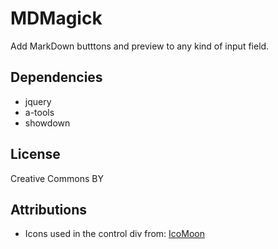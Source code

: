 # MDMagick

Add MarkDown butttons and preview to any kind of input field.

## Dependencies

* jquery
* a-tools
* showdown

## License

Creative Commons BY

## Attributions

* Icons used in the control div from: [IcoMoon](http://keyamoon.com/icomoon/#toHome)